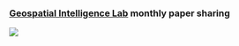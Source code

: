### [Geospatial Intelligence Lab](https://yongzesong.com/geospatial-intelligence-lab/) monthly paper sharing


![](https://yongzesong.com/wp-content/uploads/2024/05/logo_01.png?w=500)